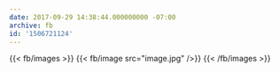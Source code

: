 ```yaml
---
date: 2017-09-29 14:38:44.000000000 -07:00
archive: fb
id: '1506721124'
---
```

{{< fb/images >}}
{{< fb/image src="image.jpg" />}}
{{< /fb/images >}}
